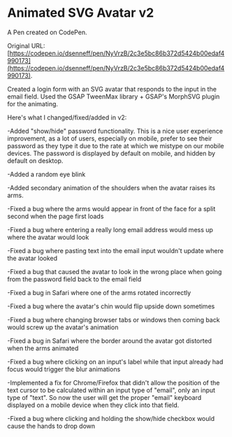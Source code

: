 # Animated SVG Avatar v2

A Pen created on CodePen.

Original URL: [https://codepen.io/dsenneff/pen/NyVrzB/2c3e5bc86b372d5424b00edaf4990173](https://codepen.io/dsenneff/pen/NyVrzB/2c3e5bc86b372d5424b00edaf4990173).

Created a login form with an SVG avatar that responds to the input in the email field. Used the GSAP TweenMax library + GSAP's MorphSVG plugin for the animating. 

Here's what I changed/fixed/added in v2:

-Added "show/hide" password functionality. This is a nice user experience improvement, as a lot of users, especially on mobile, prefer to see their password as they type it due to the rate at which we mistype on our mobile devices. The password is displayed by default on mobile, and hidden by default on desktop.

-Added a random eye blink

-Added secondary animation of the shoulders when the avatar raises its arms.

-Fixed a bug where the arms would appear in front of the face for a split second when the page first loads

-Fixed a bug where entering a really long email address would mess up where the avatar would look

-Fixed a bug where pasting text into the email input wouldn't update where the avatar looked

-Fixed a bug that caused the avatar to look in the wrong place when going from the password field back to the email field

-Fixed a bug in Safari where one of the arms rotated incorrectly

-Fixed a bug where the avatar's chin would flip upside down sometimes

-Fixed a bug where changing browser tabs or windows then coming back would screw up the avatar's animation

-Fixed a bug in Safari where the border around the avatar got distorted when the arms animated

-Fixed a bug where clicking on an input's label while that input already had focus would trigger the blur animations

-Implemented a fix for Chrome/Firefox that didn't allow the position of the text cursor to be calculated within an input type of "email", only an input type of "text". So now the user will get the proper "email" keyboard displayed on a mobile device when they click into that field.

-Fixed a bug where clicking and holding the show/hide checkbox would cause the hands to drop down